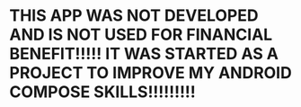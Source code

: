 # THIS APP WAS NOT DEVELOPED AND IS NOT USED FOR FINANCIAL BENEFIT!!!!! IT WAS STARTED AS A PROJECT TO IMPROVE MY ANDROID COMPOSE SKILLS!!!!!!!!!
